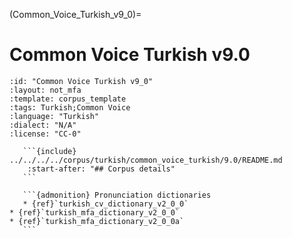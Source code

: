 
(Common_Voice_Turkish_v9_0)=
# Common Voice Turkish v9.0

``````{corpus} Common Voice Turkish v9.0
:id: "Common Voice Turkish v9_0"
:layout: not_mfa
:template: corpus_template
:tags: Turkish;Common Voice
:language: "Turkish"
:dialect: "N/A"
:license: "CC-0"

   ```{include} ../../../../corpus/turkish/common_voice_turkish/9.0/README.md
    :start-after: "## Corpus details"
   ```

   ```{admonition} Pronunciation dictionaries
   * {ref}`turkish_cv_dictionary_v2_0_0`
* {ref}`turkish_mfa_dictionary_v2_0_0`
* {ref}`turkish_mfa_dictionary_v2_0_0a`
   ```
``````
